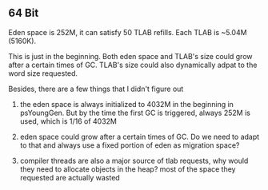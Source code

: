 ## 64 Bit 

Eden space is 252M, it can satisfy 50 TLAB refills. Each TLAB is ~5.04M (5160K).

This is just in the beginning. Both eden space and TLAB's size could grow after a certain times of GC. TLAB's size could also dynamically adpat to the word size requested.

Besides, there are a few things that I didn't figure out 

1. the eden space is always initialized to 4032M in the beginning in psYoungGen. But by the time the first GC is triggered, always 252M is used, which is 1/16 of 4032M

2. eden space could grow after a certain times of GC. Do we need to adapt to that and always use a fixed portion of eden as migration space?

3. compiler threads are also a major source of tlab requests, why would they need to allocate objects in the heap? most of the space they requested are actually wasted